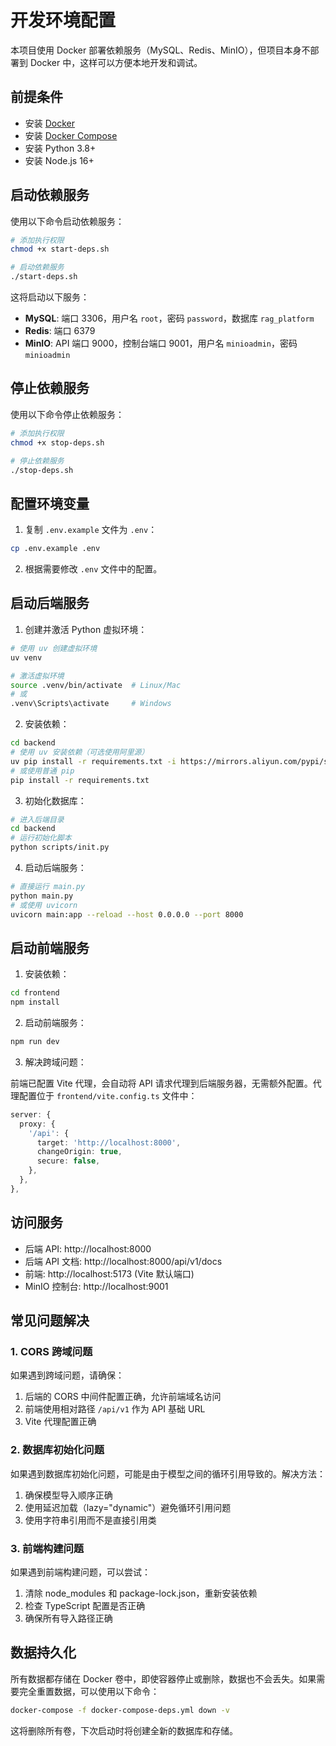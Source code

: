 # 开发环境配置

本项目使用 Docker 部署依赖服务（MySQL、Redis、MinIO），但项目本身不部署到 Docker 中，这样可以方便本地开发和调试。

## 前提条件

- 安装 [Docker](https://www.docker.com/get-started)
- 安装 [Docker Compose](https://docs.docker.com/compose/install/)
- 安装 Python 3.8+
- 安装 Node.js 16+

## 启动依赖服务

使用以下命令启动依赖服务：

```bash
# 添加执行权限
chmod +x start-deps.sh

# 启动依赖服务
./start-deps.sh
```

这将启动以下服务：

- **MySQL**: 端口 3306，用户名 `root`，密码 `password`，数据库 `rag_platform`
- **Redis**: 端口 6379
- **MinIO**: API 端口 9000，控制台端口 9001，用户名 `minioadmin`，密码 `minioadmin`

## 停止依赖服务

使用以下命令停止依赖服务：

```bash
# 添加执行权限
chmod +x stop-deps.sh

# 停止依赖服务
./stop-deps.sh
```

## 配置环境变量

1. 复制 `.env.example` 文件为 `.env`：

```bash
cp .env.example .env
```

2. 根据需要修改 `.env` 文件中的配置。

## 启动后端服务

1. 创建并激活 Python 虚拟环境：

```bash
# 使用 uv 创建虚拟环境
uv venv

# 激活虚拟环境
source .venv/bin/activate  # Linux/Mac
# 或
.venv\Scripts\activate     # Windows
```

2. 安装依赖：

```bash
cd backend
# 使用 uv 安装依赖（可选使用阿里源）
uv pip install -r requirements.txt -i https://mirrors.aliyun.com/pypi/simple/
# 或使用普通 pip
pip install -r requirements.txt
```

3. 初始化数据库：

```bash
# 进入后端目录
cd backend
# 运行初始化脚本
python scripts/init.py
```

4. 启动后端服务：

```bash
# 直接运行 main.py
python main.py
# 或使用 uvicorn
uvicorn main:app --reload --host 0.0.0.0 --port 8000
```

## 启动前端服务

1. 安装依赖：

```bash
cd frontend
npm install
```

2. 启动前端服务：

```bash
npm run dev
```

3. 解决跨域问题：

前端已配置 Vite 代理，会自动将 API 请求代理到后端服务器，无需额外配置。代理配置位于 `frontend/vite.config.ts` 文件中：

```typescript
server: {
  proxy: {
    '/api': {
      target: 'http://localhost:8000',
      changeOrigin: true,
      secure: false,
    },
  },
},
```

## 访问服务

- 后端 API: http://localhost:8000
- 后端 API 文档: http://localhost:8000/api/v1/docs
- 前端: http://localhost:5173 (Vite 默认端口)
- MinIO 控制台: http://localhost:9001

## 常见问题解决

### 1. CORS 跨域问题

如果遇到跨域问题，请确保：

1. 后端的 CORS 中间件配置正确，允许前端域名访问
2. 前端使用相对路径 `/api/v1` 作为 API 基础 URL
3. Vite 代理配置正确

### 2. 数据库初始化问题

如果遇到数据库初始化问题，可能是由于模型之间的循环引用导致的。解决方法：

1. 确保模型导入顺序正确
2. 使用延迟加载（lazy="dynamic"）避免循环引用问题
3. 使用字符串引用而不是直接引用类

### 3. 前端构建问题

如果遇到前端构建问题，可以尝试：

1. 清除 node_modules 和 package-lock.json，重新安装依赖
2. 检查 TypeScript 配置是否正确
3. 确保所有导入路径正确

## 数据持久化

所有数据都存储在 Docker 卷中，即使容器停止或删除，数据也不会丢失。如果需要完全重置数据，可以使用以下命令：

```bash
docker-compose -f docker-compose-deps.yml down -v
```

这将删除所有卷，下次启动时将创建全新的数据库和存储。
